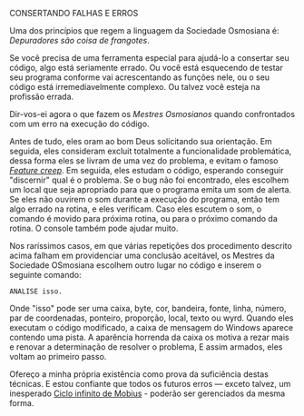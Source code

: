 ﻿CONSERTANDO FALHAS E ERROS

Uma dos princípios que regem a linguagem da Sociedade Osmosiana é: *Depuradores são coisa de frangotes*.

Se você precisa de uma ferramenta especial para ajudá-lo a consertar seu código, algo está seriamente errado. Ou você está esquecendo de testar seu programa conforme vai acrescentando as funções nele, ou o seu código está irremediavelmente complexo. Ou talvez você esteja na profissão errada.

Dir-vos-ei agora o que fazem os *Mestres Osmosianos* quando confrontados com um erro na execução do código.

Antes de tudo, eles oram ao bom Deus solicitando sua orientação. Em seguida, eles consideram excluit totalmente a funcionalidade problemática, dessa forma eles se livram de uma vez do problema, e evitam o famoso *[Feature creep](https://en.wikipedia.org/wiki/Feature_creep)*. Em seguida, eles estudam o código, esperando conseguir "discernir" qual é o problema. Se o bug não foi encontrado, eles escolhem um local que seja apropriado para que o programa emita um som de alerta. Se eles não ouvirem o som durante a execução do programa, então tem algo errado na rotina, e eles verificam. Caso eles escutem o som, o comando é movido para próxima rotina, ou para o próximo comando da rotina. O console também pode ajudar muito.

Nos raríssimos casos, em que várias repetições dos procedimento descrito acima falham em providenciar uma conclusão aceitável, os Mestres da Sociedade OSmosiana escolhem outro lugar no código e inserem o seguinte comando:

```
ANALISE isso.
```
Onde "isso" pode ser uma caixa, byte, cor, bandeira, fonte, linha, número, par de coordenadas, ponteiro, proporção, local, texto ou wyrd. Quando eles executam o código modificado, a caixa de mensagem do Windows aparece contendo uma pista. A aparência horrenda da caixa os motiva a rezar mais e renovar a determinação de resolver o problema, E assim armados, eles voltam ao primeiro passo.

Ofereço a minha própria existência como prova da suficiência destas técnicas. E estou confiante que todos os futuros erros — exceto talvez, um inesperado [Ciclo infinito de Mobius](https://pt.wikipedia.org/wiki/Fita_de_M%C3%B6bius) - poderão ser gerenciados da mesma forma.

